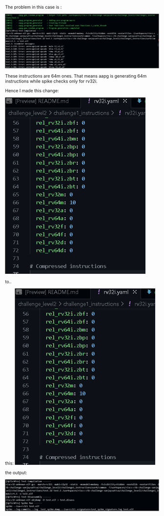 The problem in this case is :

![error](image.png)

These instructions are 64m ones. That means aapg is generating 64m instructions while spike checks only for rv32i.

Hence I made this change:

![ before](image-1.png)

to..

this:
![after](image-2.png)

the output:

![result](image-3.png)